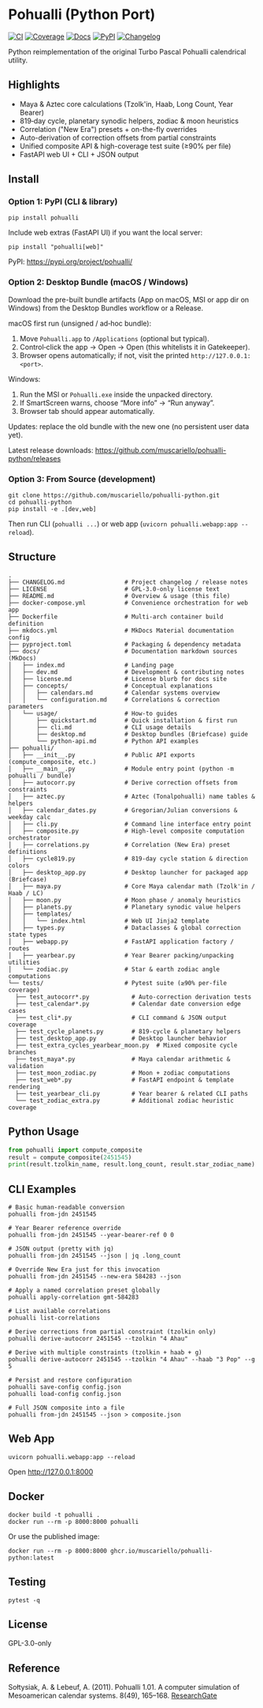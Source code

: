 # Pohualli (Python Port)

[![CI](https://github.com/muscariello/pohualli-python/actions/workflows/ci.yml/badge.svg?branch=main)](https://github.com/muscariello/pohualli-python/actions/workflows/ci.yml) [![Coverage](https://codecov.io/gh/muscariello/pohualli-python/branch/main/graph/badge.svg)](https://codecov.io/gh/muscariello/pohualli-python) [![Docs](https://img.shields.io/badge/docs-GitHub%20Pages-blue)](https://muscariello.github.io/pohualli-python/) [![PyPI](https://img.shields.io/pypi/v/pohualli.svg)](https://pypi.org/project/pohualli/) [![Changelog](https://img.shields.io/badge/changelog-latest-orange)](CHANGELOG.md)

Python reimplementation of the original Turbo Pascal Pohualli calendrical utility.

## Highlights

- Maya & Aztec core calculations (Tzolk'in, Haab, Long Count, Year Bearer)
- 819‑day cycle, planetary synodic helpers, zodiac & moon heuristics
- Correlation ("New Era") presets + on-the-fly overrides
- Auto-derivation of correction offsets from partial constraints
- Unified composite API & high-coverage test suite (≥90% per file)
- FastAPI web UI + CLI + JSON output

## Install

### Option 1: PyPI (CLI & library)
```
pip install pohualli
```
Include web extras (FastAPI UI) if you want the local server:
```
pip install "pohualli[web]"
```
PyPI: https://pypi.org/project/pohualli/

### Option 2: Desktop Bundle (macOS / Windows)
Download the pre-built bundle artifacts (App on macOS, MSI or app dir on Windows) from the Desktop Bundles workflow or a Release.

macOS first run (unsigned / ad‑hoc bundle):
1. Move `Pohualli.app` to `/Applications` (optional but typical).
2. Control‑click the app → Open → Open (this whitelists it in Gatekeeper).
3. Browser opens automatically; if not, visit the printed `http://127.0.0.1:<port>`.

Windows:
1. Run the MSI or `Pohualli.exe` inside the unpacked directory.
2. If SmartScreen warns, choose “More info” → “Run anyway”.
3. Browser tab should appear automatically.

Updates: replace the old bundle with the new one (no persistent user data yet).

Latest release downloads: https://github.com/muscariello/pohualli-python/releases

### Option 3: From Source (development)
```
git clone https://github.com/muscariello/pohualli-python.git
cd pohualli-python
pip install -e .[dev,web]
```
Then run CLI (`pohualli ...`) or web app (`uvicorn pohualli.webapp:app --reload`).

## Structure
```
.
├── CHANGELOG.md                 # Project changelog / release notes
├── LICENSE                      # GPL-3.0-only license text
├── README.md                    # Overview & usage (this file)
├── docker-compose.yml           # Convenience orchestration for web app
├── Dockerfile                   # Multi-arch container build definition
├── mkdocs.yml                   # MkDocs Material documentation config
├── pyproject.toml               # Packaging & dependency metadata
├── docs/                        # Documentation markdown sources (MkDocs)
│   ├── index.md                 # Landing page
│   ├── dev.md                   # Development & contributing notes
│   ├── license.md               # License blurb for docs site
│   ├── concepts/                # Conceptual explanations
│   │   ├── calendars.md         # Calendar systems overview
│   │   └── configuration.md     # Correlations & correction parameters
│   └── usage/                   # How-to guides
│       ├── quickstart.md        # Quick installation & first run
│       ├── cli.md               # CLI usage details
│       ├── desktop.md           # Desktop bundles (Briefcase) guide
│       └── python-api.md        # Python API examples
├── pohualli/
│   ├── __init__.py              # Public API exports (compute_composite, etc.)
│   ├── __main__.py              # Module entry point (python -m pohualli / bundle)
│   ├── autocorr.py              # Derive correction offsets from constraints
│   ├── aztec.py                 # Aztec (Tonalpohualli) name tables & helpers
│   ├── calendar_dates.py        # Gregorian/Julian conversions & weekday calc
│   ├── cli.py                   # Command line interface entry point
│   ├── composite.py             # High-level composite computation orchestrator
│   ├── correlations.py          # Correlation (New Era) preset definitions
│   ├── cycle819.py              # 819‑day cycle station & direction colors
│   ├── desktop_app.py           # Desktop launcher for packaged app (Briefcase)
│   ├── maya.py                  # Core Maya calendar math (Tzolk'in / Haab / LC)
│   ├── moon.py                  # Moon phase / anomaly heuristics
│   ├── planets.py               # Planetary synodic value helpers
│   ├── templates/
│   │   └── index.html           # Web UI Jinja2 template
│   ├── types.py                 # Dataclasses & global correction state types
│   ├── webapp.py                # FastAPI application factory / routes
│   ├── yearbear.py              # Year Bearer packing/unpacking utilities
│   └── zodiac.py                # Star & earth zodiac angle computations
└── tests/                       # Pytest suite (≥90% per-file coverage)
  ├── test_autocorr*.py            # Auto-correction derivation tests
  ├── test_calendar*.py            # Calendar date conversion edge cases
  ├── test_cli*.py                 # CLI command & JSON output coverage
  ├── test_cycle_planets.py        # 819-cycle & planetary helpers
  ├── test_desktop_app.py          # Desktop launcher behavior
  ├── test_extra_cycles_yearbear_moon.py  # Mixed composite cycle branches
  ├── test_maya*.py                # Maya calendar arithmetic & validation
  ├── test_moon_zodiac.py          # Moon + zodiac computations
  ├── test_web*.py                 # FastAPI endpoint & template rendering
  ├── test_yearbear_cli.py         # Year bearer & related CLI paths
  └── test_zodiac_extra.py         # Additional zodiac heuristic coverage
```

## Python Usage
```python
from pohualli import compute_composite
result = compute_composite(2451545)
print(result.tzolkin_name, result.long_count, result.star_zodiac_name)
```

## CLI Examples
```
# Basic human-readable conversion
pohualli from-jdn 2451545

# Year Bearer reference override
pohualli from-jdn 2451545 --year-bearer-ref 0 0

# JSON output (pretty with jq)
pohualli from-jdn 2451545 --json | jq .long_count

# Override New Era just for this invocation
pohualli from-jdn 2451545 --new-era 584283 --json

# Apply a named correlation preset globally
pohualli apply-correlation gmt-584283

# List available correlations
pohualli list-correlations

# Derive corrections from partial constraint (tzolkin only)
pohualli derive-autocorr 2451545 --tzolkin "4 Ahau"

# Derive with multiple constraints (tzolkin + haab + g)
pohualli derive-autocorr 2451545 --tzolkin "4 Ahau" --haab "3 Pop" --g 5

# Persist and restore configuration
pohualli save-config config.json
pohualli load-config config.json

# Full JSON composite into a file
pohualli from-jdn 2451545 --json > composite.json
```

## Web App
```
uvicorn pohualli.webapp:app --reload
```
Open http://127.0.0.1:8000

## Docker
```
docker build -t pohualli .
docker run --rm -p 8000:8000 pohualli
```
Or use the published image:
```
docker run --rm -p 8000:8000 ghcr.io/muscariello/pohualli-python:latest
```

## Testing
```
pytest -q
```

## License
GPL-3.0-only

## Reference
Sołtysiak, A. & Lebeuf, A. (2011). Pohualli 1.01. A computer simulation of Mesoamerican calendar systems. 8(49), 165–168. [ResearchGate](https://www.researchgate.net/publication/270956742_2011_Pohualli_101_A_computer_simulation_of_Mesoamerican_calendar_systems)
